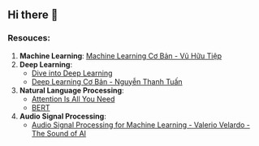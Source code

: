 ## Hi there 👋

### Resouces:
1. **Machine Learning**: <a href="https://machinelearningcoban.com/">Machine Learning Cơ Bản - Vũ Hữu Tiệp</a>
2. **Deep Learning**: 
   - <a href="https://d2l.ai/">Dive into Deep Learning</a>
   - <a href="https://drive.google.com/file/d/1lNjzISABdoc7SRq8tg-xkCRRZRABPCKi/view">Deep Learning Cơ Bản - Nguyễn Thanh Tuấn</a>
3. **Natural Language Processing**:
   - <a href="https://arxiv.org/pdf/1706.03762">Attention Is All You Need</a> 
   - <a href="https://arxiv.org/pdf/1810.04805">BERT</a>
4. **Audio Signal Processing**:
   - <a href="https://www.youtube.com/playlist?list=PL-wATfeyAMNqIee7cH3q1bh4QJFAaeNv0">Audio Signal Processing for Machine Learning - Valerio Velardo - The Sound of AI</a>
